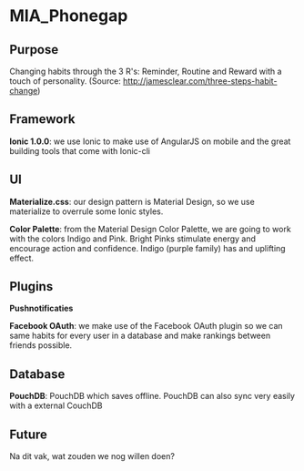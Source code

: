 # MIA_Phonegap

## Purpose
Changing habits through the 3 R's: Reminder, Routine and Reward with a touch of personality.
(Source: http://jamesclear.com/three-steps-habit-change)

## Framework
**Ionic 1.0.0**: we use Ionic to make use of AngularJS on mobile and the great building tools that come with Ionic-cli


## UI
**Materialize.css**: our design pattern is Material Design, so we use materialize to overrule some Ionic styles.

**Color Palette**: from the Material Design Color Palette, we are going to work with the colors Indigo and Pink. Bright Pinks stimulate energy and encourage action and confidence. Indigo (purple family) has and uplifting effect.


## Plugins
**Pushnotificaties**

**Facebook OAuth**: we make use of the Facebook OAuth plugin so we can same habits for every user in a database and make rankings between friends possible.


## Database
**PouchDB**: PouchDB which saves offline. PouchDB can also sync very easily with a external CouchDB


## Future
Na dit vak, wat zouden we nog willen doen?
